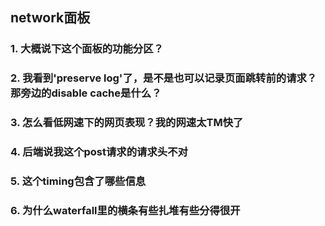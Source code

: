 ## network面板
### 1. 大概说下这个面板的功能分区？

### 2. 我看到'preserve log'了，是不是也可以记录页面跳转前的请求？那旁边的disable cache是什么？

### 3. 怎么看低网速下的网页表现？我的网速太TM快了

### 4. 后端说我这个post请求的请求头不对

### 5. 这个timing包含了哪些信息

### 6. 为什么waterfall里的横条有些扎堆有些分得很开